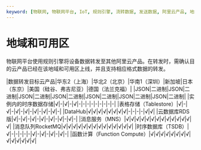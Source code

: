 ```yaml
---
keyword: [物联网, 物联网平台, IoT, 规则引擎, 流转数据, 发送数据, 阿里云产品, 地域, 可用区]
---
```


# 地域和可用区

物联网平台使用规则引擎将设备数据转发至其他阿里云产品。在转发时，需确认目的云产品已经在该地域和可用区上线，并且支持相应格式数据的转发。

|数据转发目标云产品|华东2（上海）|华北2（北京）|华南1（深圳）|新加坡|日本（东京）|美国（硅谷、弗吉尼亚）|德国（法兰克福）|
|JSON|二进制|JSON|二进制|JSON|二进制|JSON|二进制|JSON|二进制|JSON|二进制|JSON|二进制|
|实例内的时序数据存储|√|-|√|-|√|-|-|-|-|-|-|-|-|-|
|表格存储（Tablestore）|√|-|√|-|√|-|√|-|√|-|√|-|√|-|
|DataHub|√|√|√|√|√|√|√|√|-|-|-|-|√|√|
|云数据库RDS版|√|-|√|-|√|-|√|-|√|-|√|-|√|-|
|消息服务（MNS）|√|√|√|√|√|√|√|√|√|√|√|√|√|√|
|消息队列RocketMQ|√|√|√|√|√|√|√|√|√|√|√|√|√|√|
|时序数据库（TSDB）|√|-|-|-|-|-|√|-|√|-|√|-|√|-|
|函数计算（Function Compute）|√|√|√|√|√|√|√|√|√|√|√|√|√|√|

